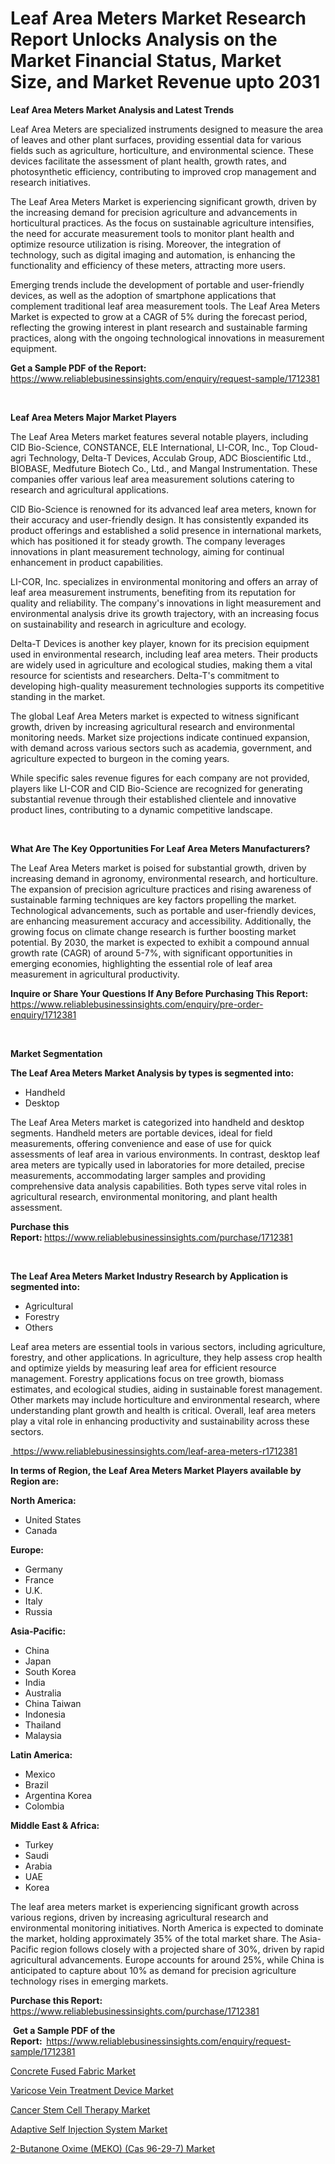<p><h1>Leaf Area Meters Market Research Report Unlocks Analysis on the Market Financial Status, Market Size, and Market Revenue upto 2031</h1></p><p><strong>Leaf Area Meters Market Analysis and Latest Trends</strong></p>
<p><p>Leaf Area Meters are specialized instruments designed to measure the area of leaves and other plant surfaces, providing essential data for various fields such as agriculture, horticulture, and environmental science. These devices facilitate the assessment of plant health, growth rates, and photosynthetic efficiency, contributing to improved crop management and research initiatives.</p><p>The Leaf Area Meters Market is experiencing significant growth, driven by the increasing demand for precision agriculture and advancements in horticultural practices. As the focus on sustainable agriculture intensifies, the need for accurate measurement tools to monitor plant health and optimize resource utilization is rising. Moreover, the integration of technology, such as digital imaging and automation, is enhancing the functionality and efficiency of these meters, attracting more users.</p><p>Emerging trends include the development of portable and user-friendly devices, as well as the adoption of smartphone applications that complement traditional leaf area measurement tools. The Leaf Area Meters Market is expected to grow at a CAGR of 5% during the forecast period, reflecting the growing interest in plant research and sustainable farming practices, along with the ongoing technological innovations in measurement equipment.</p></p>
<p><strong>Get a Sample PDF of the Report:&nbsp;</strong> <a href="https://www.reliablebusinessinsights.com/enquiry/request-sample/1712381?utm_campaign=1781&utm_medium=2&utm_source=Github&utm_content=ia&utm_term=22102024&utm_id=leaf-area-meters">https://www.reliablebusinessinsights.com/enquiry/request-sample/1712381</a></p>
<p>&nbsp;</p>
<p><strong>Leaf Area Meters Major Market Players</strong></p>
<p><p>The Leaf Area Meters market features several notable players, including CID Bio-Science, CONSTANCE, ELE International, LI-COR, Inc., Top Cloud-agri Technology, Delta-T Devices, Acculab Group, ADC Bioscientific Ltd., BIOBASE, Medfuture Biotech Co., Ltd., and Mangal Instrumentation. These companies offer various leaf area measurement solutions catering to research and agricultural applications.</p><p>CID Bio-Science is renowned for its advanced leaf area meters, known for their accuracy and user-friendly design. It has consistently expanded its product offerings and established a solid presence in international markets, which has positioned it for steady growth. The company leverages innovations in plant measurement technology, aiming for continual enhancement in product capabilities.</p><p>LI-COR, Inc. specializes in environmental monitoring and offers an array of leaf area measurement instruments, benefiting from its reputation for quality and reliability. The company's innovations in light measurement and environmental analysis drive its growth trajectory, with an increasing focus on sustainability and research in agriculture and ecology.</p><p>Delta-T Devices is another key player, known for its precision equipment used in environmental research, including leaf area meters. Their products are widely used in agriculture and ecological studies, making them a vital resource for scientists and researchers. Delta-T's commitment to developing high-quality measurement technologies supports its competitive standing in the market.</p><p>The global Leaf Area Meters market is expected to witness significant growth, driven by increasing agricultural research and environmental monitoring needs. Market size projections indicate continued expansion, with demand across various sectors such as academia, government, and agriculture expected to burgeon in the coming years. </p><p>While specific sales revenue figures for each company are not provided, players like LI-COR and CID Bio-Science are recognized for generating substantial revenue through their established clientele and innovative product lines, contributing to a dynamic competitive landscape.</p></p>
<p>&nbsp;</p>
<p><strong>What Are The Key Opportunities For Leaf Area Meters Manufacturers?</strong></p>
<p><p>The Leaf Area Meters market is poised for substantial growth, driven by increasing demand in agronomy, environmental research, and horticulture. The expansion of precision agriculture practices and rising awareness of sustainable farming techniques are key factors propelling the market. Technological advancements, such as portable and user-friendly devices, are enhancing measurement accuracy and accessibility. Additionally, the growing focus on climate change research is further boosting market potential. By 2030, the market is expected to exhibit a compound annual growth rate (CAGR) of around 5-7%, with significant opportunities in emerging economies, highlighting the essential role of leaf area measurement in agricultural productivity.</p></p>
<p><strong>Inquire or Share Your Questions If Any Before Purchasing This Report:</strong> <a href="https://www.reliablebusinessinsights.com/enquiry/pre-order-enquiry/1712381?utm_campaign=1781&utm_medium=2&utm_source=Github&utm_content=ia&utm_term=22102024&utm_id=leaf-area-meters">https://www.reliablebusinessinsights.com/enquiry/pre-order-enquiry/1712381</a></p>
<p>&nbsp;</p>
<p><strong>Market Segmentation</strong></p>
<p><strong>The Leaf Area Meters Market Analysis by types is segmented into:</strong></p>
<p><ul><li>Handheld</li><li>Desktop</li></ul></p>
<p><p>The Leaf Area Meters market is categorized into handheld and desktop segments. Handheld meters are portable devices, ideal for field measurements, offering convenience and ease of use for quick assessments of leaf area in various environments. In contrast, desktop leaf area meters are typically used in laboratories for more detailed, precise measurements, accommodating larger samples and providing comprehensive data analysis capabilities. Both types serve vital roles in agricultural research, environmental monitoring, and plant health assessment.</p></p>
<p><strong>Purchase this Report:&nbsp;</strong><a href="https://www.reliablebusinessinsights.com/purchase/1712381?utm_campaign=1781&utm_medium=2&utm_source=Github&utm_content=ia&utm_term=22102024&utm_id=leaf-area-meters">https://www.reliablebusinessinsights.com/purchase/1712381</a></p>
<p>&nbsp;</p>
<p><strong>The Leaf Area Meters Market Industry Research by Application is segmented into:</strong></p>
<p><ul><li>Agricultural</li><li>Forestry</li><li>Others</li></ul></p>
<p><p>Leaf area meters are essential tools in various sectors, including agriculture, forestry, and other applications. In agriculture, they help assess crop health and optimize yields by measuring leaf area for efficient resource management. Forestry applications focus on tree growth, biomass estimates, and ecological studies, aiding in sustainable forest management. Other markets may include horticulture and environmental research, where understanding plant growth and health is critical. Overall, leaf area meters play a vital role in enhancing productivity and sustainability across these sectors.</p></p>
<p><a href="https://www.reliablebusinessinsights.com/leaf-area-meters-r1712381?utm_campaign=1781&utm_medium=2&utm_source=Github&utm_content=ia&utm_term=22102024&utm_id=leaf-area-meters">&nbsp;https://www.reliablebusinessinsights.com/leaf-area-meters-r1712381</a></p>
<p><strong>In terms of Region, the Leaf Area Meters Market Players available by Region are:</strong></p>
<p>
    <p> <strong> North America: </strong>
        <ul>
            <li>United States</li>
            <li>Canada</li>
        </ul>
        </p> 
    <p> <strong> Europe: </strong>
        <ul>
            <li>Germany</li>
            <li>France</li>
            <li>U.K.</li>
            <li>Italy</li>
            <li>Russia</li>
        </ul>
        </p> 
    <p> <strong> Asia-Pacific: </strong>
        <ul>
            <li>China</li>
            <li>Japan</li>
            <li>South Korea</li>
            <li>India</li>
            <li>Australia</li>
            <li>China Taiwan</li>
            <li>Indonesia</li>
            <li>Thailand</li>
            <li>Malaysia</li>
        </ul>
        </p> 
    <p> <strong> Latin America: </strong>
        <ul>
            <li>Mexico</li>
            <li>Brazil</li>
            <li>Argentina Korea</li>
            <li>Colombia</li>
        </ul>
        </p> 
    <p> <strong> Middle East & Africa: </strong>
        <ul>
            <li>Turkey</li>
            <li>Saudi</li>
            <li>Arabia</li>
            <li>UAE</li>
            <li>Korea</li>
        </ul>
    </p>
    </p>
<p><p>The leaf area meters market is experiencing significant growth across various regions, driven by increasing agricultural research and environmental monitoring initiatives. North America is expected to dominate the market, holding approximately 35% of the total market share. The Asia-Pacific region follows closely with a projected share of 30%, driven by rapid agricultural advancements. Europe accounts for around 25%, while China is anticipated to capture about 10% as demand for precision agriculture technology rises in emerging markets.</p></p>
<p><strong>Purchase this Report: </strong><a href="https://www.reliablebusinessinsights.com/purchase/1712381?utm_campaign=1781&utm_medium=2&utm_source=Github&utm_content=ia&utm_term=22102024&utm_id=leaf-area-meters">https://www.reliablebusinessinsights.com/purchase/1712381</a></p>
<p>&nbsp;<strong>Get a Sample PDF of the Report:&nbsp;&nbsp;</strong><a href="https://www.reliablebusinessinsights.com/enquiry/request-sample/1712381?utm_campaign=1781&utm_medium=2&utm_source=Github&utm_content=ia&utm_term=22102024&utm_id=leaf-area-meters">https://www.reliablebusinessinsights.com/enquiry/request-sample/1712381</a></p>
<p><strong></strong></p>
<p><p><a href="https://www.linkedin.com/pulse/concrete-fused-fabric-market-growth-segmentation-regional-x060e?utm_campaign=1781&utm_medium=2&utm_source=Github&utm_content=ia&utm_term=22102024&utm_id=leaf-area-meters">Concrete Fused Fabric Market</a></p><p><a href="https://www.linkedin.com/pulse/global-perspectives-varicose-vein-treatment-device-market-8mgxe?utm_campaign=1781&utm_medium=2&utm_source=Github&utm_content=ia&utm_term=22102024&utm_id=leaf-area-meters">Varicose Vein Treatment Device Market</a></p><p><a href="https://www.linkedin.com/pulse/global-cancer-stem-cell-therapy-market-focus-application-4ea9c?utm_campaign=1781&utm_medium=2&utm_source=Github&utm_content=ia&utm_term=22102024&utm_id=leaf-area-meters">Cancer Stem Cell Therapy Market</a></p><p><a href="https://www.linkedin.com/pulse/adaptive-self-injection-system-market-indicators-size-94mne?utm_campaign=1781&utm_medium=2&utm_source=Github&utm_content=ia&utm_term=22102024&utm_id=leaf-area-meters">Adaptive Self Injection System Market</a></p><p><a href="https://www.linkedin.com/pulse/2-butanone-oxime-meko-cas-96-29-7-market-pulse-78-expansion-pjbie?utm_campaign=1781&utm_medium=2&utm_source=Github&utm_content=ia&utm_term=22102024&utm_id=leaf-area-meters">2-Butanone Oxime (MEKO) (Cas 96-29-7) Market</a></p></p>